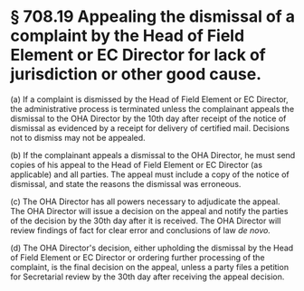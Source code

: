 # § 708.19   Appealing the dismissal of a complaint by the Head of Field Element or EC Director for lack of jurisdiction or other good cause.

(a) If a complaint is dismissed by the Head of Field Element or EC Director, the administrative process is terminated unless the complainant appeals the dismissal to the OHA Director by the 10th day after receipt of the notice of dismissal as evidenced by a receipt for delivery of certified mail. Decisions not to dismiss may not be appealed.


(b) If the complainant appeals a dismissal to the OHA Director, he must send copies of his appeal to the Head of Field Element or EC Director (as applicable) and all parties. The appeal must include a copy of the notice of dismissal, and state the reasons the dismissal was erroneous.


(c) The OHA Director has all powers necessary to adjudicate the appeal. The OHA Director will issue a decision on the appeal and notify the parties of the decision by the 30th day after it is received. The OHA Director will review findings of fact for clear error and conclusions of law *de novo.*

(d) The OHA Director's decision, either upholding the dismissal by the Head of Field Element or EC Director or ordering further processing of the complaint, is the final decision on the appeal, unless a party files a petition for Secretarial review by the 30th day after receiving the appeal decision.




